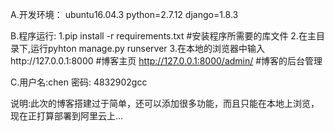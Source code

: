 A.开发环境：
	ubuntu16.04.3
	python=2.7.12
	django=1.8.3

B.程序运行:
	1.pip install -r requirements.txt      #安装程序所需要的库文件
	2.在主目录下,运行pyhton manage.py runserver
	3.在本地的浏览器中输入http://127.0.0.1:8000   #博客主页
	 http://127.0.0.1:8000/admin/                 #博客的后台管理

C.用户名:chen
  密码: 4832902gcc
  
说明:此次的博客搭建过于简单，还可以添加很多功能，而且只能在本地上浏览，现在正打算部署到阿里云上...
